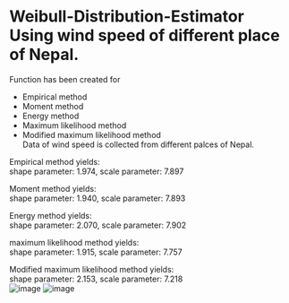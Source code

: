 # Weibull-Distribution-Estimator Using wind speed of different place of Nepal.
Function has been created for
* Empirical  method
* Moment  method
* Energy  method
* Maximum likelihood method
* Modified maximum likelihood method </br>
Data of wind speed is collected from different palces of Nepal.

Empirical  method yields: </br>
shape parameter: 1.974, scale parameter: 7.897</br>

Moment  method yields:</br>
shape parameter: 1.940, scale parameter: 7.893</br>

Energy  method yields:</br>
shape parameter: 2.070, scale parameter: 7.902</br>

maximum likelihood method yields:</br>
shape parameter: 1.915, scale parameter: 7.757</br>

Modified maximum likelihood method yields:</br>
shape parameter: 2.153, scale parameter: 7.218</br>
![image](https://user-images.githubusercontent.com/21165474/148879512-f4b2c892-f3ae-4c43-9fd4-ecbc0a205762.png)
![image](https://user-images.githubusercontent.com/21165474/148879542-ca1b124c-f923-4266-a2fb-35c85e70cf98.png)


